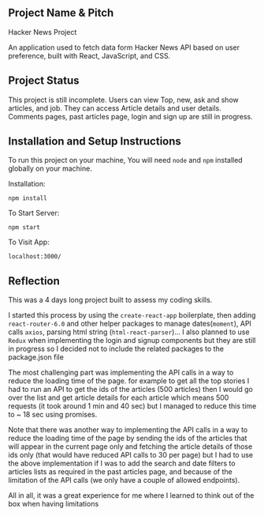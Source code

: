 ## Project Name & Pitch
Hacker News Project

An application used to fetch data form Hacker News API based on user preference, built with React, JavaScript, and CSS.

## Project Status
This project is still incomplete. Users can view Top, new, ask and show articles, and job. They can access Article details and user details. Comments pages, past articles page, login and sign up are still in progress.

## Installation and Setup Instructions
To run this project on your machine, You will need `node` and `npm` installed globally on your machine.  

Installation:

`npm install`  

To Start Server:

`npm start`  

To Visit App:

`localhost:3000/`  

## Reflection
This was a 4 days long project built to assess my coding skills.  

I started this process by using the `create-react-app` boilerplate, then adding `react-router-6.0` and other helper packages to manage dates(`moment`), API calls `axios`, parsing html string (`html-react-parser`)... I also planned to use `Redux` when implementing the login and signup components but they are still in progress so I decided not to include the related packages to the package.json file

The most challenging part was implementing the API calls in a way to reduce the loading time of the page. for example to get all the top stories I had to run an API to get the ids of the articles (500 articles) then I would go over the list and get article details for each article which means 500 requests (it took around 1 min and 40 sec) but I managed to reduce this time to ~ 18 sec using promises.

Note that there was another way to implementing the API calls in a way to reduce the loading time of the page by sending the ids of the articles that will appear in the current page only and fetching the article details of those ids only (that would have reduced API calls to 30 per page) but I had to use the above implementation if I was to add the search and date filters to articles lists as required in the past articles page, and because of the limitation of the API calls (we only have a couple of allowed endpoints). 

All in all, it was a great experience for me where I learned to think out of the box when having limitations

